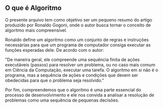 ## O que é Algoritmo

O presente arquivo tem como objetivo ser um pequeno resumo do artigo produzido por Ronaldo Gogoni, onde o autor busca tornar o conceito de algoritmo mais compreensivel. 

Ronaldo define um algoritmo como um conjunto de regras e instruções necessárias para que um programa de computador consiga executar as funções esperadas dele. De acordo com o autor:

"De maneira geral, ele compreende uma sequência finita de ações executáveis (passos) para resolver um problema, ou no caso mais comum em Ciência da Computação, executar uma tarefa. O algoritmo em si não é o programa, mas a sequência de ações e condições que devem ser obedecidas para que o problema seja resolvido."

Por fim, compreendemos que o algoritmo é uma parte essencial do processo de desenvolvimento e ele nos convida a analisar a resolução de problemas como uma sequência de pequenas decisões.